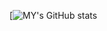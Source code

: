 [![MY's GitHub stats](https://github-readme-stats.vercel.app/api?username=0jas0jas&count_private=true&show_icons=true&theme=cobalt&hide_rank=true&custom_title=NothingMuch&card_width=900)
